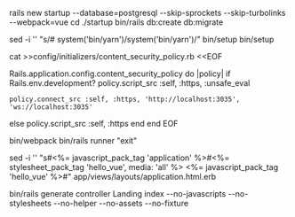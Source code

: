 rails new startup --database=postgresql --skip-sprockets --skip-turbolinks --webpack=vue
cd ./startup
bin/rails db:create db:migrate

sed -i '' "s/# system('bin\/yarn')/system('bin\/yarn')/" bin/setup
bin/setup

cat >>config/initializers/content_security_policy.rb <<EOF

Rails.application.config.content_security_policy do |policy|
  if Rails.env.development?
    policy.script_src :self, :https, :unsafe_eval

    policy.connect_src :self, :https, 'http://localhost:3035', 'ws://localhost:3035'
  else
    policy.script_src :self, :https
  end
end
EOF

bin/webpack
bin/rails runner "exit"

sed -i '' "s#<%= javascript_pack_tag 'application' %>#<%= stylesheet_pack_tag 'hello_vue', media: 'all' %> <%= javascript_pack_tag 'hello_vue' %>#" app/views/layouts/application.html.erb

bin/rails generate controller Landing index --no-javascripts --no-stylesheets --no-helper --no-assets --no-fixture

